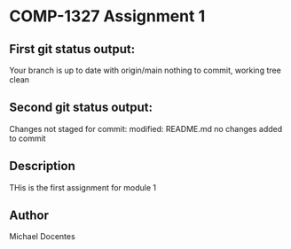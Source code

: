 # COMP-1327 Assignment 1

## First git status output:
Your branch is up to date with origin/main
nothing to commit, working tree clean

## Second git status output:
Changes not staged for commit:
modified: README.md
no changes added to commit

## Description
THis is the first assignment for module 1

## Author
Michael Docentes